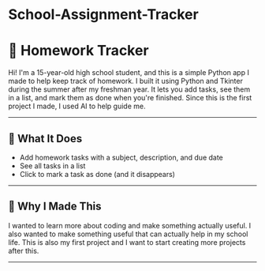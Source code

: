 # School-Assignment-Tracker
# 📝 Homework Tracker

Hi! I'm a 15-year-old high school student, and this is a simple Python app I made to help keep track of homework. I built it using Python and Tkinter during the summer after my freshman year. It lets you add tasks, see them in a list, and mark them as done when you're finished. Since this is the first project I made, I used AI to help guide me.

---

## 🔧 What It Does

- Add homework tasks with a subject, description, and due date
- See all tasks in a list
- Click to mark a task as done (and it disappears)

---

## 🎯 Why I Made This

I wanted to learn more about coding and make something actually useful. I also wanted to make something useful that can actually help in my school life. This is also my first project and I want to start creating more projects after this. 

---
